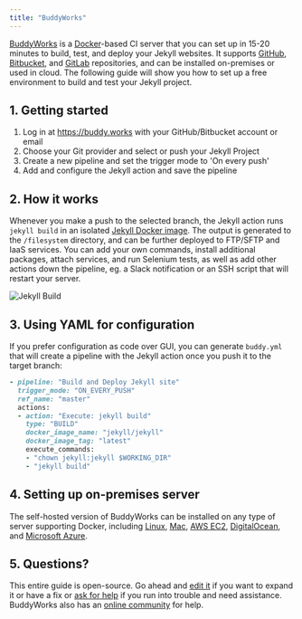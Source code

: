```yaml
---
title: "BuddyWorks"
---
```


[BuddyWorks][0] is a [Docker][1]-based CI server that you can set up in 15-20 minutes to build, test, and deploy your Jekyll websites. It supports [GitHub][2], [Bitbucket][3], and [GitLab][4] repositories, and can be installed on-premises or used in cloud. The following guide will show you how to set up a free environment to build and test your Jekyll project.

[0]: https://buddy.works
[1]: https://www.docker.com/
[2]: https://github.com
[3]: https://bitbucket.org/
[4]: https://gitlab.com

## 1. Getting started

1. Log in at https://buddy.works with your GitHub/Bitbucket account or email
2. Choose your Git provider and select or push your Jekyll Project
3. Create a new pipeline and set the trigger mode to 'On every push'
4. Add and configure the Jekyll action and save the pipeline

## 2. How it works

Whenever you make a push to the selected branch, the Jekyll action runs `jekyll build` in an isolated [Jekyll Docker image][5]. The output is generated to the `/filesystem` directory, and can be further deployed to FTP/SFTP and IaaS services. You can add your own commands, install additional packages, attach services, and run Selenium tests, as well as add other actions down the pipeline, eg. a Slack notification or an SSH script that will restart your server.

![Jekyll Build](https://buddy.works/data/blog/_images/buddyworks-jekyll-small.png)

[5]: https://hub.docker.com/r/jekyll/jekyll/

## 3. Using YAML for configuration

If you prefer configuration as code over GUI, you can generate `buddy.yml` that will create a pipeline with the Jekyll action once you push it to the target branch:

```ruby
- pipeline: "Build and Deploy Jekyll site"
  trigger_mode: "ON_EVERY_PUSH"
  ref_name: "master"
  actions:
  - action: "Execute: jekyll build"
    type: "BUILD"
    docker_image_name: "jekyll/jekyll"
    docker_image_tag: "latest"
    execute_commands:
    - "chown jekyll:jekyll $WORKING_DIR"
    - "jekyll build"
```

## 4. Setting up on-premises server

The self-hosted version of BuddyWorks can be installed on any type of server supporting Docker, including [Linux][6], [Mac][7], [AWS EC2][8], [DigitalOcean][9], and [Microsoft Azure][10].

[6]: https://buddy.works/knowledge/standalone/installation-linux
[7]: https://buddy.works/knowledge/standalone/installation-mac-osx
[8]: https://buddy.works/knowledge/standalone/installation-amazon-ec2
[9]: https://buddy.works/knowledge/standalone/installation-digitalocean
[10]: https://buddy.works/knowledge/standalone/installation-azure

## 5. Questions?

This entire guide is open-source. Go ahead and [edit it][11] if you want to expand it or have a fix or [ask for help][12] if you run into trouble and need assistance. BuddyWorks also has an [online community][13] for help.

[11]: https://github.com/jekyll/jekyll/edit/master/docs/_docs/continuous-integration/buddyworks.md
[12]: https://jekyllrb.com/help/
[13]: http://forum.buddy.works/

